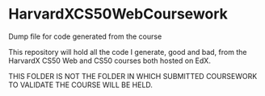 # HarvardXCS50WebCoursework
Dump file for code generated from the course

This repository will hold all the code I generate, good and bad, from the HarvardX CS50 Web and CS50 courses both hosted on EdX.

THIS FOLDER IS NOT THE FOLDER IN WHICH SUBMITTED COURSEWORK TO VALIDATE THE COURSE WILL BE HELD.
